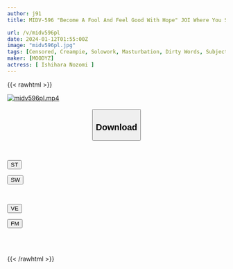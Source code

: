 ```yaml
---
author: j91
title: MIDV-596 "Become A Fool And Feel Good With Hope" JOI Where You Show Off Your Dirty Talk And Masturbation. A Synchronized Ascension Masturbator That Makes You Fall Into Agony At The Same Time. [Voice ASMR Subjective To The Sound Of Body Fluids.] Nozomi Ishihara

url: /v/midv596pl
date: 2024-01-12T01:55:00Z
image: "midv596pl.jpg"
tags: [Censored, Creampie, Solowork, Masturbation, Dirty Words, Subjectivity, Masturbation Support	]
maker: [MOODYZ]
actress: [ Ishihara Nozomi ]
---
```



{{< rawhtml >}}

<div class="video" data-videoid="dLb4opWRZBU14M">
    <a href="javascript:;">
        <img src="/v/midv596pl/midv596pl.jpg" width="WIDTH" height="HEIGHT" alt="midv596pl.mp4" loading="lazy">
    </a>
</div>

<script type="text/javascript" src="https://j91.asia/asset/on-demand-st.js"></script>

<br>
  <link rel="stylesheet" href="https://j91.asia/asset/bs5.css">
  
  <center>
  <button class="btn btn-primary" type="button" data-bs-toggle="collapse" data-bs-target=".multi-collapse" aria-expanded="false" aria-controls="multiCollapseExample1 multiCollapseExample2"><h2>Download</h2></button></center>
</p>
<div class="row">
  <div class="col">
    <div class="collapse multi-collapse" id="multiCollapseExample1">
      <div class="card card-body">
	      	      <br>
<div class="buttons">  
<p><a href="https://streamtape.to/v/dLb4opWRZBU14M" target="_blank"><button class="btn-hover color-3"><i class="fa fa-download"></i> ST</button></a></p>
<p><a href="https://flaswish.com/mbcalv3mg3hj" target="_blank"><button class="btn-hover color-2"><i class="fa fa-download"></i> SW</button></a></p></div>
    </div>
  </div>
</div>
  <div class="col">
    <div class="collapse multi-collapse" id="multiCollapseExample2">
      <div class="card card-body">
	      <br>
<div class="buttons">
<p><a href="javascript:;" target="_blank"><button class="btn-hover color-9"><i class="fa fa-download"></i> VE</button></a></p>
<p><a href="javascript:;" target="_blank"><button class="btn-hover color-8"><i class="fa fa-download"></i> FM</button></a></p></div>
<br><br>
      </div>
    </div>
  </div>
</div>

{{< /rawhtml >}}
